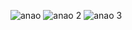 ![anao](https://i.ytimg.com/vi/yD3PFktCc7k/maxresdefault.jpg)
![anao 2](https://i.ytimg.com/vi/allL9Kp-IaY/maxresdefault.jpg)
![anao 3](https://game.ava360.com/uploads/thumbs/20fad2d88-social.jpg)
